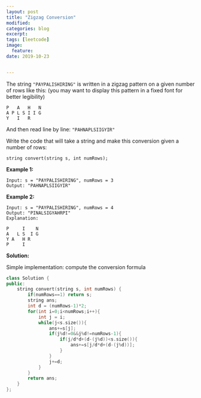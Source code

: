 ```yaml
---
layout: post
title: "Zigzag Conversion"
modified:
categories: blog
excerpt:
tags: [leetcode]
image:
  feature:
date: 2019-10-23


---
```


The string `"PAYPALISHIRING"` is written in a zigzag pattern on a given number of rows like this: (you may want to display this pattern in a fixed font for better legibility)

```
P   A   H   N
A P L S I I G
Y   I   R
```

And then read line by line: `"PAHNAPLSIIGYIR"`

Write the code that will take a string and make this conversion given a number of rows:

```
string convert(string s, int numRows);
```

**Example 1:**

```
Input: s = "PAYPALISHIRING", numRows = 3
Output: "PAHNAPLSIIGYIR"
```

**Example 2:**

```
Input: s = "PAYPALISHIRING", numRows = 4
Output: "PINALSIGYAHRPI"
Explanation:

P     I    N
A   L S  I G
Y A   H R
P     I
```



**Solution:**

Simple implementation: compute the conversion formula

```c++
class Solution {
public:
    string convert(string s, int numRows) {
        if(numRows==1) return s;
        string ans;
        int d = (numRows-1)*2;
        for(int i=0;i<numRows;i++){
            int j = i;
            while(j<s.size()){
                ans+=s[j];
                if(j%d!=0&&j%d!=numRows-1){
                    if(j/d*d+(d-(j%d))<s.size()){
                        ans+=s[j/d*d+(d-(j%d))];
                    }
                }
                j+=d;
            }
        }
        return ans;
    }
};
```

